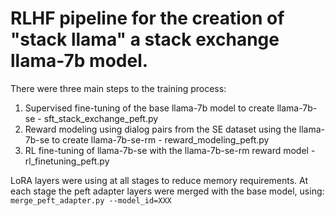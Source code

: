 # RLHF pipeline for the creation of "stack llama" a stack exchange llama-7b model.
There were three main steps to the training process:
1. Supervised fine-tuning of the base llama-7b model to create llama-7b-se - sft_stack_exchange_peft.py
2. Reward modeling using dialog pairs from the SE dataset using the llama-7b-se to create llama-7b-se-rm - reward_modeling_peft.py
3. RL fine-tuning of llama-7b-se with the llama-7b-se-rm reward model - rl_finetuning_peft.py

LoRA layers were using at all stages to reduce memory requirements. 
At each stage the peft adapter layers were merged with the base model, using: `merge_peft_adapter.py --model_id=XXX`


